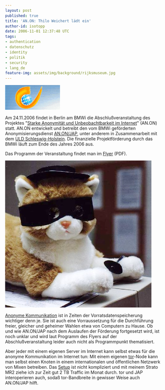 ```yaml
---
layout: post
published: true
title: 'AN.ON: Thilo Weichert lädt ein'
author-id: isotopp
date: 2006-11-01 12:37:48 UTC
tags:
- authentication
- datenschutz
- identity
- politik
- security
- lang_de
feature-img: assets/img/background/rijksmuseum.jpg
---
```

![](/uploads/datenschutz.gif) 

Am 24.11.2006 findet in Berlin am BMWi die Abschlußveranstaltung des
Projektes 
"[Starke Anonymität und Unbeobachtbarkeit im Internet](http://www.datenschutzzentrum.de/presse/20061124_anon-bmwi.htm)"
(AN.ON) statt. AN.ON entwickelt und betreibt den vom BMWi geförderten
Anonymisierungsdienst
[AN.ON/JAP](http://www.anon-online.de), unter anderem in Zusammenarbeit mit
dem
[ULD Schleswig-Holstein](http://de.wikipedia.org/wiki/Unabhängiges_Landeszentrum_für_Datenschutz_Schleswig-Holstein).
Die finanzielle Projektförderung durch das BMWi läuft zum Ende des Jahres
2006 aus.

Das Programm der Veranstaltung findet man im 
[Flyer](http://www.datenschutzzentrum.de/presse/20061124_anon-bmwi.pdf) (PDF).

![](/uploads/zorro.jpg)

[Anonyme Kommunikation](http://blog.koehntopp.de/archives/815-UEber-Anonymitaet-reden.html)
ist in Zeiten der Vorratsdatenspeicherung wichtiger denn je. Sie ist auch
eine Vorraussetzung für die Durchführung freier, gleicher und geheimer
Wahlen etwa von Computern zu Hause. Ob und wie AN.ON/JAP nach dem Auslaufen
der Förderung fortgesetzt wird, ist noch unklar und wird laut Programm des
Flyers auf der Abschlußveranstaltung leider auch nicht als Programmpunkt
thematisiert.

Aber jeder mit einem eigenen Server im Internet kann selbst etwas für die
anonyme Kommunikation im Internet tun: Mit einem eigenen
[tor](http://blog.koehntopp.de/archives/836-Die-Welt-ist-meine...-Zwiebel.html)-Node
kann man selbst einen Knoten in einem internationalen und öffentlichen
Netzwerk von Mixen betreiben. Das
[Setup](http://blog.koehntopp.de/archives/844-Selber-Zwiebeln-Anonymitaet-selbst-gemacht.html)
ist nicht kompliziert und mit meinem Strato MR2 ziehe ich zur Zeit gut 2 TB
Traffic im Monat durch. tor und JAP interoperieren auch, sodaß
tor-Bandbreite in gewisser Weise auch AN.ON/JAP hilft.
